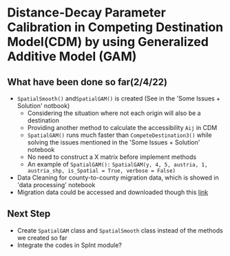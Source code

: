 # Distance-Decay Parameter Calibration in Competing Destination Model(CDM) by using Generalized Additive Model (GAM)

## What have been done so far(2/4/22)
* `SpatialSmooth()` and`SpatialGAM()` is created (See in the 'Some Issues + Solution' notbook)
  * Considering the situation where not each origin will also be a destination
  * Providing another method to calculate the accessibility `Aij` in CDM
  * `SpatialGAM()` runs much faster than `CompeteDestination3()` while solving the issues mentioned in the 'Some Issues + Solution' notebook
  * No need to construct a X matrix before implement methods
  * An example of `SpatialGAM():`
       `SpatialGAM(y, 4, 5, austria, 1, austria_shp, is_Spatial = True, verbose = False)`    
* Data Cleaning for county-to-county migration data, which is showed in 'data processing' notebook
* Migration data could be accessed and downloaded though this [link](https://docs.google.com/spreadsheets/d/1LPuym06RNvZtMeQzpGp2mprlbRQfFkAj/edit?usp=sharing&ouid=103306673501254470520&rtpof=true&sd=true)

## Next Step
* Create `SpatialGAM` class and `SpatialSmooth` class instead of the methods we created so far
* Integrate the codes in SpInt module?


